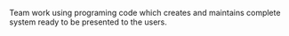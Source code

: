 Team work using programing code which creates and maintains
complete system ready to be presented to the users.

